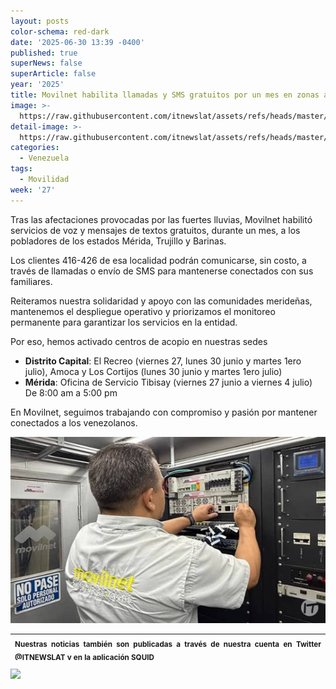 ```yaml
---
layout: posts
color-schema: red-dark
date: '2025-06-30 13:39 -0400'
published: true
superNews: false
superArticle: false
year: '2025'
title: Movilnet habilita llamadas y SMS gratuitos por un mes en zonas afectadas
image: >-
  https://raw.githubusercontent.com/itnewslat/assets/refs/heads/master/img/540x320/Movilnet-Merida-p.jpg
detail-image: >-
  https://raw.githubusercontent.com/itnewslat/assets/refs/heads/master/img/1024x680/Movilnet-Merida-g.jpg
categories:
  - Venezuela
tags:
  - Movilidad
week: '27'
---
```


Tras las afectaciones provocadas por las fuertes lluvias, Movilnet habilitó servicios de voz y mensajes de textos gratuitos, durante un mes, a los pobladores de los estados Mérida, Trujillo y Barinas.

Los clientes 416-426 de esa localidad podrán comunicarse, sin costo, a través de llamadas o envío de SMS para mantenerse conectados con sus familiares. 

Reiteramos nuestra solidaridad y apoyo con las comunidades merideñas, mantenemos el despliegue operativo y priorizamos el monitoreo permanente para garantizar los servicios en la entidad. 

Por eso, hemos activado centros de acopio en nuestras sedes

- **Distrito Capital**: El Recreo (viernes 27, lunes 30 junio y martes 1ero julio), Amoca y Los Cortijos (lunes 30 junio y martes 1ero julio)
- **Mérida**: Oficina de Servicio Tibisay (viernes 27 junio a viernes 4 julio) De 8:00 am a 5:00 pm

En Movilnet, seguimos trabajando con compromiso y pasión por mantener conectados a los venezolanos.

![](https://raw.githubusercontent.com/itnewslat/assets/refs/heads/master/img/540x320/Movilnet-Merida-p.jpg)

<table style="height: 42px;" width="569">
<tbody>
<tr>
<td style="text-align: justify;"><sub><strong>Nuestras noticias también son publicadas a través de nuestra cuenta en Twitter <a href="https://twitter.com/itnewslat?lang=es">@ITNEWSLAT</a> y en la aplicación <a href="https://squidapp.co/en/">SQUID</a></strong></sub></td>
</tr>
</tbody>
</table>

<img src="https://tracker.metricool.com/c3po.jpg?hash=56f88a41e39ab42c063cc51676587a04"/>